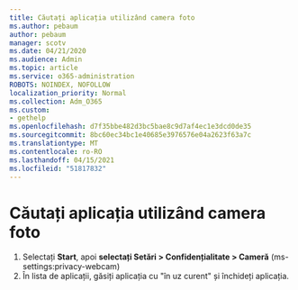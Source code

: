 ```yaml
---
title: Căutați aplicația utilizând camera foto
ms.author: pebaum
author: pebaum
manager: scotv
ms.date: 04/21/2020
ms.audience: Admin
ms.topic: article
ms.service: o365-administration
ROBOTS: NOINDEX, NOFOLLOW
localization_priority: Normal
ms.collection: Adm_O365
ms.custom:
- gethelp
ms.openlocfilehash: d7f35bbe482d3bc5bae8c9d7af4ec1e3dcd0de35
ms.sourcegitcommit: 8bc60ec34bc1e40685e3976576e04a2623f63a7c
ms.translationtype: MT
ms.contentlocale: ro-RO
ms.lasthandoff: 04/15/2021
ms.locfileid: "51817832"
---
```

# <a name="check-for-app-using-camera"></a>Căutați aplicația utilizând camera foto

1. Selectați **Start**, apoi **selectați Setări > Confidențialitate > Cameră** (ms-settings:privacy-webcam)
2. În lista de aplicații, găsiți aplicația cu "în uz curent" și închideți aplicația.
